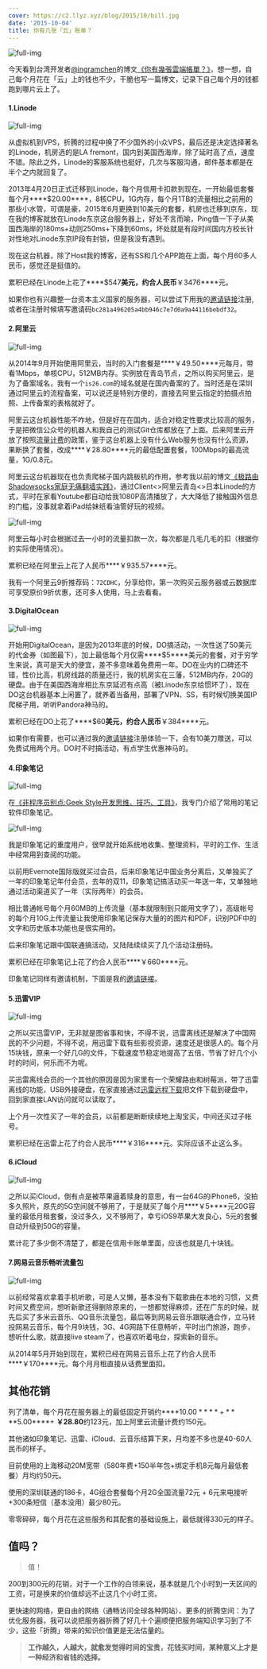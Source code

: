 ```yaml
---
cover: https://c2.llyz.xyz/blog/2015/10/bill.jpg
date: '2015-10-04'
title: 你有几张「云」账单？
---
```


![full-img](https://c2.llyz.xyz/blog/2015/10/bill.jpg)

今天看到台湾开发者[@ingramchen](https://twitter.com/ingramchen)的博文[《你有幾張雲端帳單？》](https://ingramchen.io/blog/2015/03/cloud_invoice.html)，想一想，自己每个月花在「云」上的钱也不少，干脆也写一篇博文，记录下自己每个月的钱都跑到哪片云上了。

#### 1.Linode

![full-img](https://c2.llyz.xyz/blog/2015/10/lionde1.jpg)

从虚拟机到VPS，折腾的过程中换了不少国外的小众VPS，最后还是决定选择著名的Linode，机房选的是LA fremont，国内到美国西海岸，除了延时高了点，速度不错。除此之外，Linode的客服系统也挺好，几次与客服沟通，邮件基本都是在半个之内就回复了。

2013年4月20日正式迁移到Linode，每个月信用卡扣款到现在。一开始最低套餐每个月****$20.00****，8核CPU，1G内存，每个月1TB的流量相比之前用的那些小水管，可谓是豪，2015年6月更换到10美元的套餐，机房也迁移到京东，现在我的博客就放在Linode东京这台服务器上，好处不言而喻，Ping值一下子从美国西海岸的180ms+动则250ms+下降到60ms，坏处就是有段时间国内方校长针对性地对Linode东京IP段有封锁，但是我没有遇到。

现在这台机器，除了Host我的博客，还有SS和几个APP跑在上面，每个月60多人民币，感觉还是挺值的。

累积已经在Linode上花了****$547****美元，约合人民币****￥3476****元。

如果你也有兴趣整一台资本主义国家的服务器，可以尝试下用我的[邀请链接](https://www.linode.com/?r=bc281a496205a4bb946c7e7d0a9a44116bebdf32)注册,或者在注册时候填写邀请码`bc281a496205a4bb946c7e7d0a9a44116bebdf32`。

#### 2.阿里云

![full-img](https://c2.llyz.xyz/blog/2015/10/aliyun.jpg)

从2014年9月开始使用阿里云，当时的入门套餐是****￥49.50****元每月，带看1Mbps，单核CPU，512MB内存。实例放在青岛节点，之所以购买阿里云，是为了备案域名，我有一个`is26.com`的域名就是在国内备案的了。当时还是在深圳通过阿里云的流程备案，可以说还是特别方便的，直接去阿里云指定的拍摄点拍照、上传备案的表格就好了。

阿里云这台机器性能不咋地，但是好在在国内，适合对稳定性要求比较高的服务，于是把微信公众号的机器人和我自己的测试Git仓库都放在了上面。后来阿里云开放了按照[流量计费](https://help.aliyun.com/knowledge_detail/5974991.html)的政策，鉴于这台机器上没有什么Web服务也没有什么资源，果断换了套餐，改成****￥28.80****元的最低配置套餐，100Mbps的最高流量，1G/0.8元。

阿里云这台机器现在也负责爬梯子国内跳板机的作用，参考我以前的博文[《极路由Shadowsocks家庭无痛翻墙实践》](https://luolei.org/hiwifi-shadowsocks/)，通过Client<>阿里云青岛<>日本Linode的方式，平时在家看Youtube都自动给我1080P高清播放了，大大降低了接触国外信息的门槛，没事就拿着iPad给妹纸看油管好玩的视频。

![full-img](https://c2.llyz.xyz/blog/2015/10/aliyun2.jpg)

阿里云每小时会根据过去一小时的流量扣款一次，每次都是几毛几毛的扣（根据你的实际使用情况）。

累积已经在阿里云上花了人民币****￥935.57****元。

我有一个阿里云9折推荐码：`72CDHC`，分享给你，第一次购买云服务器或云数据库可享受原价9折优惠，还可多人使用，马上去看看。

#### 3.DigitalOcean

![full-img](https://c2.llyz.xyz/blog/2015/10/digitialocean.png)

开始用DigitalOcean，是因为2013年底的时候，DO搞活动，一次性送了50美元的代金券（如图最下），加上最低每个月仅需****$5****美元的套餐，对于穷学生来说，真可是天大的便宜，差不多意味着免费用一年。DO在业内的口碑还不错，性价比高，机房线路的质量还行，我的机房实在三藩，512MB内存，20G的硬盘。由于在美国西海岸相比东京延迟有点高（被Linode东京给惯坏了），现在DO这台机器基本上闲置了，就养着当备用，部署了VPN、SS，有时候切换美国IP爬梯子用，听听Pandora神马的。

累积已经在DO上花了****$60****美元，约合人民币****￥384****元。

如果你有需要，也可以通过我的[邀请链接](https://www.digitalocean.com/?refcode=ae56e2b06053)注册体验一下，会有10美刀赠送，可以免费试用两个月。DO时不时搞活动，有点学生优惠神马的。

#### 4.印象笔记

![full-img](https://c2.llyz.xyz/blog/2015/10/evernote.jpg)

在[《非程序员别点:Geek Style开发思维、技巧、工具》](https://luolei.org/code-like-a-geek/)，我专门介绍了常用的笔记软件印象笔记。

![full-img](https://c2.llyz.xyz/blog/2015/02/yxbj2.png)

我是印象笔记的重度用户，很早就开始系统地收集、整理资料，平时的工作、生活中经常用到查阅的功能。

以前用Evernote国际版就买过会员，后来印象笔记中国业务分离后，又单独买了一年的印象笔记年付会员，去年的双11，印象笔记搞活动买一年送一年，又单独地通过活动渠道买了一年（实际两年）的会员。

相比普通帐号每个月60MB的上传流量（基本就限制到只能用文字了），高级帐号的每个月10G上传流量让我使用印象笔记保存大量的的图片和PDF，识别PDF中的文字和历史版本功能也是很实用的。

后来印象笔记跟中国联通搞活动，又陆陆续续买了几个活动注册码。

累积已经在印象笔记上花了约合人民币****￥660****元。

印象笔记同样有邀请机制，下面是我的[邀请链接](https://zuoluo.tv/yinxiang)。

#### 5.迅雷VIP

![full-img](https://c2.llyz.xyz/blog/2015/10/xunlei.jpg)

之所以买迅雷VIP，无非就是图省事和快，不得不说，迅雷离线还是解决了中国网民的不少问题，不得不说，用迅雷下载有些影视资源，速度还是很感人的。每个月15块钱，原来一个好几G的文件，下载速度节稳定地提高了五倍，节省了好几个小时的时间，何乐而不为呢。

买迅雷离线会员的一个其他的原因是因为家里有一个荣耀路由和树莓派，带了迅雷离线的功能，USB外接硬盘，在家直接通过[迅雷远程下载](https://yuancheng.xunlei.com)把文件下载到硬盘中，回到家直接LAN访问就可以读取了。

上个月一次性买了一年的会员，以前都是断断续续地上淘宝买，中间还买过子帐号。

累积已经在迅雷上花了约合人民币****￥316****元。实际应该不止这么多。

#### 6.iCloud

![full-img](https://c2.llyz.xyz/blog/2015/10/icloud.jpg)

之所以买iCloud，倒有点是被苹果逼着赎身的意思，有一台64G的iPhone6，没拍多久照片，原先的5G空间就不够用了，于是就买了每个月****￥5****元20G容量的最低月租套餐，没过多久，又不够用了，幸亏iOS9苹果大发良心，5元的套餐自动升级到50G的容量。

累计花了多少倒不清楚了，都是在信用卡账单里面，应该也就是几十块钱。

#### 7.网易云音乐畅听流量包

![full-img](https://c2.llyz.xyz/blog/2015/10/music.jpg)

以前经常喜欢拿着手机听歌，可是人又懒，基本没有下载歌曲在本地的习惯，又费时间又费空间，想听新歌还得删除原来的，一想都觉得麻烦，还在广东的时候，就先后买了多米云音乐、QQ音乐流量包，最后等到网易云音乐跟联通合作，立马转投网易云音乐，每个月9块钱，3G、4G网路下任意畅听，平时出门旅游，跑步，想听什么歌，就直接live steam了，也喜欢听着电台，探索新的音乐。

从2014年5月开始到现在，累积已经在网易云音乐上花了约合人民币****￥170****元。每个月月租直接从话费里面扣。

## 其他花销

列了清单，每个月花在服务器上的最低固定开销约****$10.00****+ ****$5.00****+ ****￥28.80****约123元，加上阿里云流量计费约150元。

其他诸如印象笔记、迅雷、iCloud、云音乐结算下来，月均差不多也是40-60人民币的样子。

目前使用的上海移动20M宽带（580年费+150半年包+绑定手机8元每月最低套餐）月均约50元。

使用的深圳联通的186卡，4G组合套餐每个月2G全国流量72元 + 6元来电接听+300条短信（基本没用）最少80元。

零零碎碎，每个月花在这些服务和其配套的基础设施上，最低就得330元的样子。

## 值吗？

> 值！

200到300元的花销，对于一个工作的白领来说，基本就是几个小时到一天区间的工资，可是换来的价值却远不止这几个小时工资。

更快速的网络，更自由的网络（通畅访问全球各种网站）、更多的折腾空间：为了优化服务器，我可以说把服务器折腾了好几十个遍顺便把服务端知识学习到了不少，这些「折腾」带来的知识价值更是无法估量的。

> **工作越久，人越大，就愈发觉得时间的宝贵，花钱买时间，某种意义上才是一种经济和省钱的选择。**
